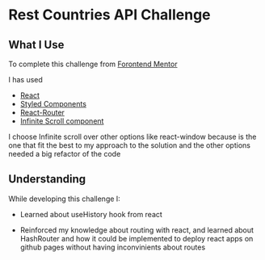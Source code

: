 # Rest Countries API Challenge
## What I Use

To complete this challenge from [Forontend Mentor](https://www.frontendmentor.io/solutions)

I has used

* [React](reactjs.org)
* [Styled Components](https://styled-components.com)
* [React-Router](https://reactrouter.com/web/guides/quick-start)
* [Infinite Scroll component](https://www.npmjs.com/package/react-infinite-scroll-component)

I choose Infinite scroll over other options like react-window because is the one that fit the best to my approach to the solution and the other options needed a big refactor of the code

## Understanding

While developing this challenge I:

* Learned about useHistory hook from react

* Reinforced my knowledge about routing with react, and learned about HashRouter and how it could be implemented to deploy react apps on github pages without having inconvinients about routes
